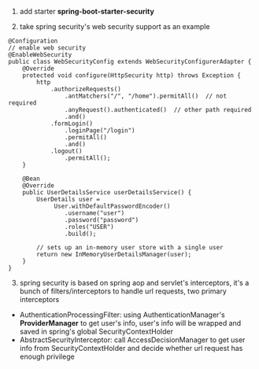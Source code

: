 1. add starter **spring-boot-starter-security**

2. take spring security's web security support as an example
```
@Configuration
// enable web security
@EnableWebSecurity
public class WebSecurityConfig extends WebSecurityConfigurerAdapter {
    @Override
    protected void configure(HttpSecurity http) throws Exception {
        http
            .authorizeRequests()
                .antMatchers("/", "/home").permitAll()  // not required
                .anyRequest().authenticated()  // other path required
                .and()
            .formLogin()
                .loginPage("/login")
                .permitAll()
                .and()
            .logout()
                .permitAll();
    }

    @Bean
    @Override
    public UserDetailsService userDetailsService() {
        UserDetails user =
             User.withDefaultPasswordEncoder()
                .username("user")
                .password("password")
                .roles("USER")
                .build();

        // sets up an in-memory user store with a single user
        return new InMemoryUserDetailsManager(user);
    }
}
```

3. spring security is based on spring aop and servlet's interceptors, it's a bunch of filters/interceptors
to handle url requests, two primary interceptors
- AuthenticationProcessingFilter: using AuthenticationManager's **ProviderManager** to get user's info, user's info
will be wrapped and saved in spring's global SecurityContextHolder 
- AbstractSecurityInterceptor: call AccessDecisionManager to get user info from SecurityContextHolder
and decide whether url request has enough privilege